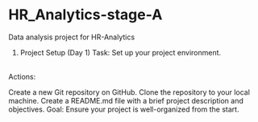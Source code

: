 # HR_Analytics-stage-A
Data analysis project for HR-Analytics
<br>
1. Project Setup (Day 1)
Task: Set up your project environment.
<br>
Actions:
<p>
Create a new Git repository on GitHub.
Clone the repository to your local machine.
Create a README.md file with a brief project description and objectives.
Goal: Ensure your project is well-organized from the start.

</p>
